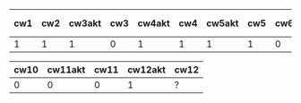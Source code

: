 | cw1 | cw2 | cw3akt | cw3 | cw4akt | cw4 | cw5akt | cw5 | cw6 | cw7akt | cw7 | cw8akt | cw8 | k1 pkt |
|-----|-----|--------|-----|--------|-----|--------|-----|-----|--------|-----|--------|-----|--------|
|   1 |   1 |      1 |   0 |      1 |   1 |      1 |   1 |   0 |      1 |   0 |      0 |   0 |     36 |

| cw10 | cw11akt | cw11 | cw12akt | cw12 |
|------|---------|------|---------|------|
|    0 |       0 |    0 |       1 | ?    |
